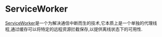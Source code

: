 # ServiceWorker

[ServiceWorker](https://developer.mozilla.org/zh-CN/docs/Web/API/Service_Worker_API/Using_Service_Workers)是一个为解决通信中断而生的技术,它本质上是一个单独的代理线程,通过缓存可以将特定的远程资源拦截保存,以提供离线状态下的可用性.